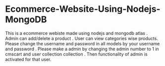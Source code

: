 # Ecommerce-Website-Using-Nodejs-MongoDB
This is a ecommerce webiste made using nodejs and mongodb atlas . Admin can add/delete a product .
User can view categories wise products.
Please change the username and password in all models by your username and password . 
Please make a admin by changing the admin number to 1 in cmscart and user collection collection . Then functionality of admin is activated for that user.
